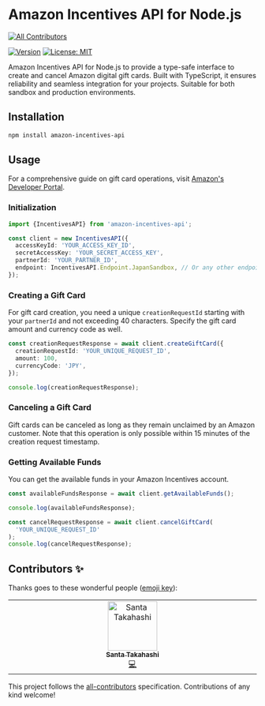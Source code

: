 # Amazon Incentives API for Node.js
<!-- ALL-CONTRIBUTORS-BADGE:START - Do not remove or modify this section -->
[![All Contributors](https://img.shields.io/badge/all_contributors-1-orange.svg?style=flat-square)](#contributors-)
<!-- ALL-CONTRIBUTORS-BADGE:END -->

[![Version](https://img.shields.io/npm/v/amazon-incentives-api.svg)](https://www.npmjs.org/package/amazon-incentives-api)
<a href="https://opensource.org/licenses/MIT"><img src="https://img.shields.io/badge/license-MIT-purple.svg" alt="License: MIT"></a>

Amazon Incentives API for Node.js to provide a type-safe interface to create and cancel Amazon digital gift cards. Built with TypeScript, it ensures reliability and seamless integration for your projects. Suitable for both sandbox and production environments.

## Installation

```bash
npm install amazon-incentives-api
```

## Usage

For a comprehensive guide on gift card operations, visit [Amazon's Developer Portal](https://developer.amazon.com/ja/docs/incentives-api/digital-gift-cards.html).

### Initialization

```typescript
import {IncentivesAPI} from 'amazon-incentives-api';

const client = new IncentivesAPI({
  accessKeyId: 'YOUR_ACCESS_KEY_ID',
  secretAccessKey: 'YOUR_SECRET_ACCESS_KEY',
  partnerId: 'YOUR_PARTNER_ID',
  endpoint: IncentivesAPI.Endpoint.JapanSandbox, // Or any other endpoint as needed
});
```

### Creating a Gift Card

For gift card creation, you need a unique `creationRequestId` starting with your `partnerId` and not exceeding 40 characters. Specify the gift card amount and currency code as well.

```typescript
const creationRequestResponse = await client.createGiftCard({
  creationRequestId: 'YOUR_UNIQUE_REQUEST_ID',
  amount: 100,
  currencyCode: 'JPY',
});

console.log(creationRequestResponse);
```

### Canceling a Gift Card

Gift cards can be canceled as long as they remain unclaimed by an Amazon customer. Note that this operation is only possible within 15 minutes of the creation request timestamp.

### Getting Available Funds

You can get the available funds in your Amazon Incentives account.

```typescript
const availableFundsResponse = await client.getAvailableFunds();

console.log(availableFundsResponse);
```

```javascript
const cancelRequestResponse = await client.cancelGiftCard(
  'YOUR_UNIQUE_REQUEST_ID'
);
console.log(cancelRequestResponse);
```

## Contributors ✨

Thanks goes to these wonderful people ([emoji key](https://allcontributors.org/docs/en/emoji-key)):

<!-- ALL-CONTRIBUTORS-LIST:START - Do not remove or modify this section -->
<!-- prettier-ignore-start -->
<!-- markdownlint-disable -->
<table>
  <tbody>
    <tr>
      <td align="center" valign="top" width="14.28%"><a href="https://pub.dev/publishers/bookm.me/packages"><img src="https://avatars.githubusercontent.com/u/43510799?v=4?s=100" width="100px;" alt="Santa Takahashi"/><br /><sub><b>Santa Takahashi</b></sub></a><br /><a href="https://github.com/santa112358/amazon-incentives-api/commits?author=santa112358" title="Code">💻</a></td>
    </tr>
  </tbody>
</table>

<!-- markdownlint-restore -->
<!-- prettier-ignore-end -->

<!-- ALL-CONTRIBUTORS-LIST:END -->

This project follows the [all-contributors](https://github.com/all-contributors/all-contributors) specification. Contributions of any kind welcome!